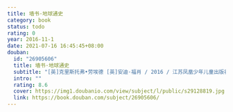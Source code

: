 ```yaml
---
title: 墙书·地球通史
category: book
status: todo
rating: 0
year: 2016-11-1
date: 2021-07-16 16:45:45+08:00
douban:
  id: "26905606"
  title: 墙书·地球通史
  subtitle: "[英]克里斯托弗•劳埃德 [英]安迪·福肖 / 2016 / 江苏凤凰少年儿童出版社"
  intro: ""
  rating: 8.6
  cover: https://img1.doubanio.com/view/subject/l/public/s29128819.jpg
  link: https://book.douban.com/subject/26905606/
---
```



